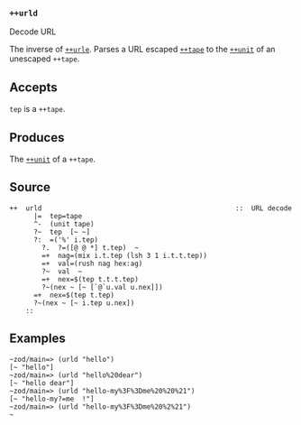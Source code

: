 ### `++urld`

Decode URL

The inverse of [`++urle`](). Parses a URL escaped [`++tape`]() to the
[`++unit`]() of an unescaped `++tape`.

Accepts
-------

`tep` is a `++tape`.

Produces
--------

The [`++unit`]() of a `++tape`.

Source
------

    ++  urld                                                ::  URL decode
          |=  tep=tape
          ^-  (unit tape)
          ?~  tep  [~ ~]
          ?:  =('%' i.tep)
            ?.  ?=([@ @ *] t.tep)  ~
            =+  nag=(mix i.t.tep (lsh 3 1 i.t.t.tep))
            =+  val=(rush nag hex:ag)
            ?~  val  ~
            =+  nex=$(tep t.t.t.tep)
            ?~(nex ~ [~ [`@`u.val u.nex]])
          =+  nex=$(tep t.tep)
          ?~(nex ~ [~ i.tep u.nex])
        ::

Examples
--------

    ~zod/main=> (urld "hello")
    [~ "hello"]
    ~zod/main=> (urld "hello%20dear")
    [~ "hello dear"]
    ~zod/main=> (urld "hello-my%3F%3Dme%20%20%21")
    [~ "hello-my?=me  !"]
    ~zod/main=> (urld "hello-my%3F%3Dme%20%2%21")
    ~


